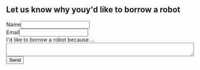 ## Let us know why youy'd like to borrow a robot
<style>
  label {
    display:block;
    width:90%;
    padding-right:10%
  }
  textarea {
    width:100%;
  }
</style>
<form action="https://formspree.io/julian@goatchurch.org.uk" method="POST">
  <input type="hidden" name="_next" value="done"/>
  <input type="hidden" name="_subject" value="I'd like to borrow a robot" />
  <div>
    <label>Name<input type="text" name="name"></label>
  </div>
  <div>
    <label>Email<input type="email" name="_replyto"></label>
  </div>
  <div>
    <label>I'd like to borrow a robot because ...</label>
    <textarea name="message"></textarea>
  </div>
  <input type="submit" value="Send">
</form>
